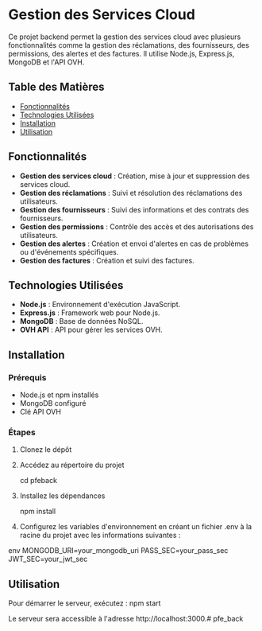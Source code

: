 
# Gestion des Services Cloud

Ce projet backend permet la gestion des services cloud avec plusieurs fonctionnalités comme la gestion des réclamations, des fournisseurs, des permissions, des alertes et des factures. Il utilise Node.js, Express.js, MongoDB et l'API OVH.

## Table des Matières

- [Fonctionnalités](#fonctionnalités)
- [Technologies Utilisées](#technologies-utilisées)
- [Installation](#installation)
- [Utilisation](#utilisation)

## Fonctionnalités

- **Gestion des services cloud** : Création, mise à jour et suppression des services cloud.
- **Gestion des réclamations** : Suivi et résolution des réclamations des utilisateurs.
- **Gestion des fournisseurs** : Suivi des informations et des contrats des fournisseurs.
- **Gestion des permissions** : Contrôle des accès et des autorisations des utilisateurs.
- **Gestion des alertes** : Création et envoi d'alertes en cas de problèmes ou d'événements spécifiques.
- **Gestion des factures** : Création et suivi des factures.

## Technologies Utilisées

- **Node.js** : Environnement d'exécution JavaScript.
- **Express.js** : Framework web pour Node.js.
- **MongoDB** : Base de données NoSQL.
- **OVH API** : API pour gérer les services OVH.

## Installation

### Prérequis

- Node.js et npm installés
- MongoDB configuré
- Clé API OVH

### Étapes

1. Clonez le dépôt
  
   
2. Accédez au répertoire du projet
   
   cd pfeback
   
3. Installez les dépendances
   
   npm install
   
4. Configurez les variables d'environnement en créant un fichier .env à la racine du projet avec les informations suivantes :
   
env
  MONGODB_URI=your_mongodb_uri
  PASS_SEC=your_pass_sec
  JWT_SEC=your_jwt_sec
   

## Utilisation

Pour démarrer le serveur, exécutez :
npm start

Le serveur sera accessible à l'adresse http://localhost:3000.# pfe_back

